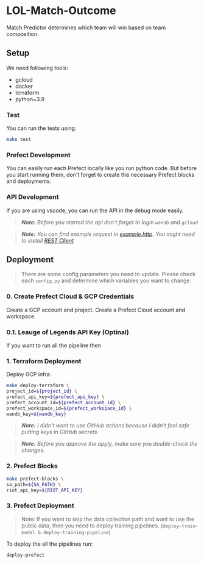 # LOL-Match-Outcome

Match Predictor determines which team will win based on team composition.

## Setup

We need following tools:
* gcloud
* docker
* terraform
* python=3.9

### Test

You can run the tests using:

```bash
make test
```

### Prefect Development

You can easily run each Prefect locally like you run python code. But before you start running them, don't forget to create the necessary Prefect blocks and deployments.

### API Development

If you are using vscode, you can run the API in the debug mode easily.

> ***Note:**
> Before you started the api don't forget to login `wandb` and `gcloud`*

> ***Note:**
> You can find example request in [example.http](example.http). You might need to install [
REST Client](https://marketplace.visualstudio.com/items?itemName=humao.rest-client)*

## Deployment

> There are some config parameters you need to update.
> Please check each `config.py` and determine which variables you want to change.

### 0. Create Prefect Cloud & GCP Credentials

Create a GCP account and project.
Create a Prefect Cloud account and workspace.


### 0.1. Leauge of Legends API Key (Optinal)

If you want to run all the pipeline then

### 1. Terraform Deployment

Deploy GCP infra:

```bash
make deploy-terraform \
project_id=${project_id} \
prefect_api_key=${prefect_api_key} \
prefect_account_id=${prefect_account_id} \
prefect_workspace_id=${prefect_workspace_id} \
wandb_key=${wandb_key}
```

> ***Note:**
> I didn't want to use GitHub actions because I didn't feel safe putting keys in GitHub secrets.*

> ***Note:**
> Before you approve the apply, make sure you double-check the changes.*

### 2. Prefect Blocks

```bash
make prefect-blocks \
sa_path=${SA_PATH} \
riot_api_key=${RIOT_API_KEY}
```

### 3. Prefect Deployment

> Note:
> If you want to skip the data collection path and want to use the public data, then you need to deploy training pipelines. (`deploy-train-model & deploy-training-pipeline`)

To deploy the all the pipelines run:
```bash
deploy-prefect
```
